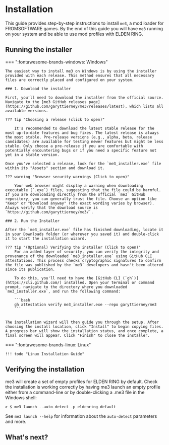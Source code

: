 # Installation

This guide provides step-by-step instructions to install `me3`, a mod loader for FROMSOFTWARE games. By the end of this guide you will have `me3` running on your system and be able to use mod profiles with ELDEN RING.

## Running the installer

=== ":fontawesome-brands-windows: Windows"

    The easiest way to install me3 on Windows is by using the installer provided with each release. This method ensures that all necessary files are correctly placed and configured on your system.

    ### 1. Download the installer

    First, you'll need to download the installer from the official source. Navigate to the [me3 GitHub releases page](https://github.com/garyttierney/me3/releases/latest), which lists all available versions.

    ??? tip "Choosing a release (click to open)"

        It's recommended to download the latest stable release for the most up-to-date features and bug fixes. The latest release is always the most stable. Pre-release versions (e.g., alpha, beta, release candidates) are available for testing newer features but might be less stable. Only choose a pre-release if you are comfortable with potentially encountering bugs or if you need a specific feature not yet in a stable version.

    Once you've selected a release, look for the `me3_installer.exe` file within its "Assets" section and download it.

    ??? warning "Browser security warnings (Click to open)"

        Your web browser might display a warning when downloading executable (`.exe`) files, suggesting that the file could be harmful. If you are downloading directly from the official `me3` GitHub repository, you can generally trust the file. Choose an option like "Keep" or "Download anyway" (the exact wording varies by browser). Always verify that the download source is `https://github.com/garyttierney/me3/`.

    ### 2. Run the Installer

    After the `me3_installer.exe` file has finished downloading, locate it in your Downloads folder (or wherever you saved it) and double-click it to start the installation wizard.

    ??? tip "(Optional) Verifying the installer (Click to open)"
        For an added layer of security, you can verify the integrity and provenance of the downloaded `me3_installer.exe` using GitHub CLI attestations. This process checks cryptographic signatures to confirm the file was published by the `me3` developers and hasn't been altered since its publication.

        To do this, you'll need to have the [GitHub CLI (`gh`)](https://cli.github.com/) installed. Open your terminal or command prompt, navigate to the directory where you downloaded `me3_installer.exe`, and run the following command:

        ```bash
        gh attestation verify me3_installer.exe --repo garyttierney/me3
        ```


    The installation wizard will then guide you through the setup. After choosing the install location, click "Install" to begin copying files. A progress bar will show the installation status, and once complete, a final screen will appear. Click "Finish" to close the installer.

=== ":fontawesome-brands-linux: Linux"

    !!! todo "Linux Installation Guide"

## Verifying the installation

me3 will create a set of empty profiles for ELDEN RING by default.
Check the installation is working correctly by having me3 launch an empty profile either from a command-line or by double-clicking a .me3 file in the Windows shell:

```shell
> $ me3 launch --auto-detect -p eldenring-default
```

See `me3 launch --help` for information about the `auto-detect` parameters and more.

## What's next?
